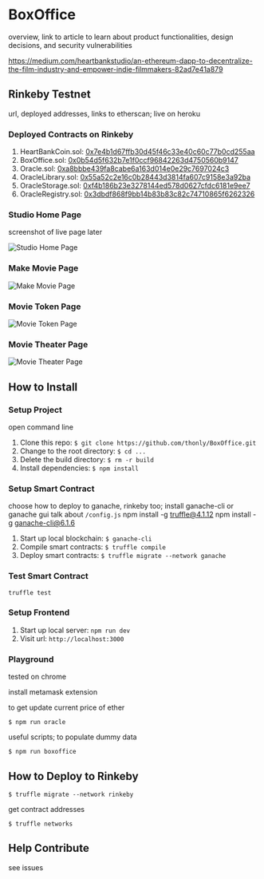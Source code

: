 # BoxOffice

overview, link to article to learn about product functionalities, design decisions, and security vulnerabilities

https://medium.com/heartbankstudio/an-ethereum-dapp-to-decentralize-the-film-industry-and-empower-indie-filmmakers-82ad7e41a879

## Rinkeby Testnet

url, deployed addresses, links to etherscan; live on heroku 

### Deployed Contracts on Rinkeby
1. HeartBankCoin.sol: [0x7e4b1d67ffb30d45f46c33e40c60c77b0cd255aa](https://rinkeby.etherscan.io/address/0x7e4b1d67ffb30d45f46c33e40c60c77b0cd255aa)
2. BoxOffice.sol: [0x0b54d5f632b7e1f0ccf96842263d4750560b9147](https://rinkeby.etherscan.io/address/0x0b54d5f632b7e1f0ccf96842263d4750560b9147)
3. Oracle.sol: [0xa8bbbe439fa8cabe6a163d014e0e29c7697024c3](https://rinkeby.etherscan.io/address/0xa8bbbe439fa8cabe6a163d014e0e29c7697024c3)
4. OracleLibrary.sol: [0x55a52c2e16c0b28443d3814fa607c9158e3a92ba](https://rinkeby.etherscan.io/address/0x55a52c2e16c0b28443d3814fa607c9158e3a92ba)
5. OracleStorage.sol: [0xf4b186b23e3278144ed578d0627cfdc6181e9ee7](https://rinkeby.etherscan.io/address/0xf4b186b23e3278144ed578d0627cfdc6181e9ee7)
6. OracleRegistry.sol: [0x3dbdf868f9bb14b83b83c82c74710865f6262326](https://rinkeby.etherscan.io/address/0x3dbdf868f9bb14b83b83c82c74710865f6262326)


### Studio Home Page

screenshot of live page later

![Studio Home Page](https://raw.githubusercontent.com/thonly/BoxOffice/master/static/studio.png)


### Make Movie Page

![Make Movie Page](https://raw.githubusercontent.com/thonly/BoxOffice/master/static/make.png)

### Movie Token Page

![Movie Token Page](https://raw.githubusercontent.com/thonly/BoxOffice/master/static/movie.png)

### Movie Theater Page

![Movie Theater Page](https://raw.githubusercontent.com/thonly/BoxOffice/master/static/theater.png)

## How to Install

### Setup Project

open command line

1. Clone this repo: `$ git clone https://github.com/thonly/BoxOffice.git`
2. Change to the root directory: `$ cd ...`
3. Delete the build directory: `$ rm -r build`
4. Install dependencies: `$ npm install`

### Setup Smart Contract

choose how to deploy to ganache, rinkeby too; install ganache-cli or ganache gui
talk about `/config.js`
npm install -g truffle@4.1.12
npm install -g ganache-cli@6.1.6

1. Start up local blockchain: `$ ganache-cli`
1. Compile smart contracts: `$ truffle compile`
1. Deploy smart contracts: `$ truffle migrate --network ganache`

### Test Smart Contract

`truffle test`

### Setup Frontend

1. Start up local server: `npm run dev`
2. Visit url: `http://localhost:3000`

### Playground
tested on chrome

install metamask extension

to get update current price of ether

`$ npm run oracle`

useful scripts; to populate dummy data

`$ npm run boxoffice`

## How to Deploy to Rinkeby

`$ truffle migrate --network rinkeby`

get contract addresses

`$ truffle networks`

## Help Contribute

see issues
